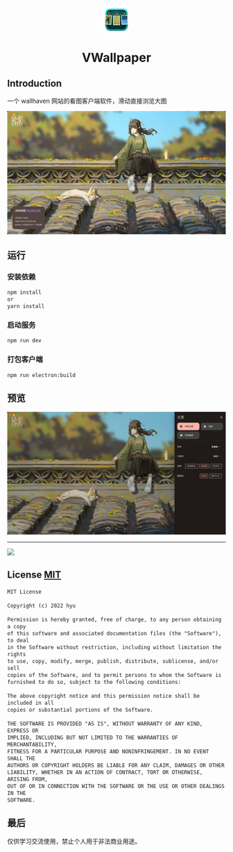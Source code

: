 <p align="center">
  <img width="64" align="center" src="./doc/logo.png">
</p>
<h1 align="center">
  VWallpaper
</h1>

## Introduction

一个 wallhaven 网站的看图客户端软件，滑动直接浏览大图

![](./doc/gallary.png)

## 运行

### 安装依赖

```
npm install
or
yarn install
```

### 启动服务

```
npm run dev
```

### 打包客户端

```
npm run electron:build
```

## 预览

![](./doc/option.png)

---

![](./doc/list.png)

## License [MIT](/LICENSE)

```
MIT License

Copyright (c) 2022 hyu

Permission is hereby granted, free of charge, to any person obtaining a copy
of this software and associated documentation files (the "Software"), to deal
in the Software without restriction, including without limitation the rights
to use, copy, modify, merge, publish, distribute, sublicense, and/or sell
copies of the Software, and to permit persons to whom the Software is
furnished to do so, subject to the following conditions:

The above copyright notice and this permission notice shall be included in all
copies or substantial portions of the Software.

THE SOFTWARE IS PROVIDED "AS IS", WITHOUT WARRANTY OF ANY KIND, EXPRESS OR
IMPLIED, INCLUDING BUT NOT LIMITED TO THE WARRANTIES OF MERCHANTABILITY,
FITNESS FOR A PARTICULAR PURPOSE AND NONINFRINGEMENT. IN NO EVENT SHALL THE
AUTHORS OR COPYRIGHT HOLDERS BE LIABLE FOR ANY CLAIM, DAMAGES OR OTHER
LIABILITY, WHETHER IN AN ACTION OF CONTRACT, TORT OR OTHERWISE, ARISING FROM,
OUT OF OR IN CONNECTION WITH THE SOFTWARE OR THE USE OR OTHER DEALINGS IN THE
SOFTWARE.
```

## 最后

仅供学习交流使用，禁止个人用于非法商业用途。
